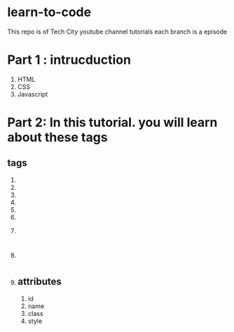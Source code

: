 # learn-to-code
This repo is of Tech City youtube channel tutorials each branch is a episode

# Part 1 : intrucduction
1. HTML
2. CSS
3. Javascript


# Part 2:  In this tutorial. you will learn about these tags
## tags
1. <html>
2. <head>
3. <body>
4. <div>
5. <span>
6. <br>
7. <p>
8. <h1> <h2> <h3> <h4> <h5> <h6>
9. <table>

## attributes
1. id
2. name
3. class
4. style
